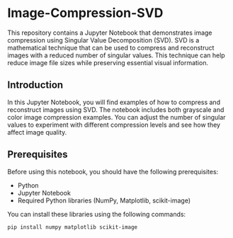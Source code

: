 # Image-Compression-SVD

This repository contains a Jupyter Notebook that demonstrates image compression using Singular Value Decomposition (SVD). SVD is a mathematical technique that can be used to compress and reconstruct images with a reduced number of singular values. This technique can help reduce image file sizes while preserving essential visual information.

## Introduction

In this Jupyter Notebook, you will find examples of how to compress and reconstruct images using SVD. The notebook includes both grayscale and color image compression examples. You can adjust the number of singular values to experiment with different compression levels and see how they affect image quality.

## Prerequisites

Before using this notebook, you should have the following prerequisites:

- Python
- Jupyter Notebook
- Required Python libraries (NumPy, Matplotlib, scikit-image)

You can install these libraries using the following commands:

```bash
pip install numpy matplotlib scikit-image
```
